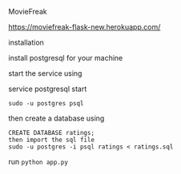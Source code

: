 MovieFreak

https://moviefreak-flask-new.herokuapp.com/


installation

install postgresql for your machine

start the service using

service postgresql start
    
    sudo -u postgres psql

then create a database  using
    
    CREATE DATABASE ratings;
    then import the sql file
    sudo -u postgres -i psql ratings < ratings.sql

run `python app.py`
